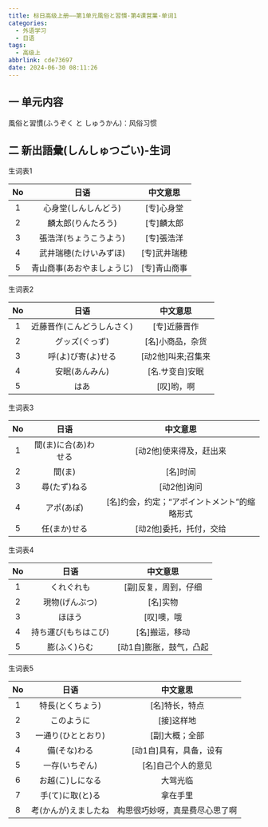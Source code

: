 ```yaml
---
title: 标日高级上册——第1单元風俗と習慣-第4课営業-单词1
categories:
  - 外语学习
  - 日语
tags:
  - 高级上
abbrlink: cde73697
date: 2024-06-30 08:11:26
---
```

## 一 单元内容

風俗と習慣(ふうぞく と しゅうかん)：风俗习惯

<!--more-->

## 二 新出語彙(しんしゅつごい)-生词

生词表1

|  No  |            日语            |   中文意思   |
| :--: | :------------------------: | :----------: |
|  1   |    心身堂(しんしんどう)    |  [专]心身堂  |
|  2   |     麟太郎(りんたろう)     |  [专]麟太郎  |
|  3   |   張浩洋(ちょうこうよう)   |  [专]張浩洋  |
|  4   |   武井瑞穂(たけいみずほ)   | [专]武井瑞穂 |
|  5   | 青山商事(あおやましょうじ) | [专]青山商事 |

生词表2

|  No  |            日语            |      中文意思      |
| :--: | :------------------------: | :----------------: |
|  1   | 近藤晋作(こんどうしんさく) |    [专]近藤晋作    |
|  2   |       グッズ(ぐっず)       |  [名]小商品，杂货  |
|  3   |     呼(よ)び寄(よ)せる     | [动2他]叫来;召集来 |
|  4   |       安眠(あんみん)       |  [名.サ变自]安眠   |
|  5   |            はあ            |     [叹]哟，啊     |

生词表3

|  No  |         日语         |                   中文意思                   |
| :--: | :------------------: | :------------------------------------------: |
|  1   | 間(ま)に合(あ)わせる |           [动2他]使来得及，赶出来            |
|  2   |        間(ま)        |                   [名]时间                   |
|  3   |     尋(たず)ねる     |                 [动2他]询问                  |
|  4   |      アポ(あぽ)      | [名]约会，约定；“アポイントメント”的缩略形式 |
|  5   |     任(まか)せる     |           [动2他]委托，托付，交给            |

生词表4

|  No  |         日语         |        中文意思         |
| :--: | :------------------: | :---------------------: |
|  1   |      くれぐれも      |  [副]反复，周到，仔细   |
|  2   |    現物(げんぶつ)    |        [名]实物         |
|  3   |        ほほう        |       [叹]噢，哦        |
|  4   | 持ち運び(もちはこび) |     [名]搬运，移动      |
|  5   |     膨(ふく)らむ     | [动1自]膨胀，鼓气，凸起 |

生词表5

|  No  |         日语         |            中文意思            |
| :--: | :------------------: | :----------------------------: |
|  1   |   特長(とくちょう)   |         [名]特长，特点         |
|  2   |      このように      |           [接]这样地           |
|  3   |  一通り(ひととおり)  |         [副]大概；全部         |
|  4   |     備(そな)わる     |    [动1自]具有，具备，设有     |
|  5   |    一存(いちぞん)    |       [名]自己个人的意见       |
|  6   |   お越(こ)しになる   |            大驾光临            |
|  7   |   手(て)に取(と)る   |            拿在手里            |
|  8   | 考(かんが)えましたね | 构思很巧妙呀，真是费尽心思了啊 |


